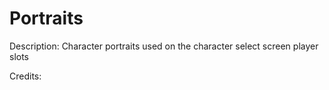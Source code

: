 # Portraits

Description: Character portraits used on the character select screen player slots

Credits: 

